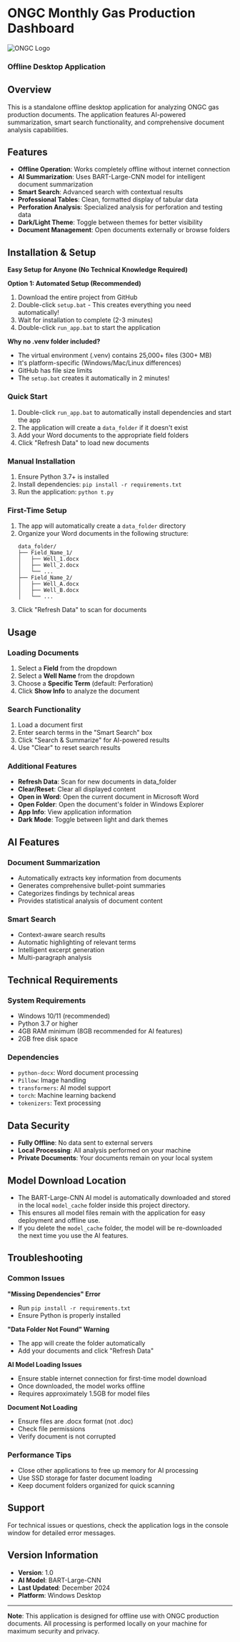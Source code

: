 # ONGC Monthly Gas Production Dashboard

![ONGC Logo](ongc.png)

### Offline Desktop Application

## Overview
This is a standalone offline desktop application for analyzing ONGC gas production documents. The application features AI-powered summarization, smart search functionality, and comprehensive document analysis capabilities.

## Features
- **Offline Operation**: Works completely offline without internet connection
- **AI Summarization**: Uses BART-Large-CNN model for intelligent document summarization
- **Smart Search**: Advanced search with contextual results
- **Professional Tables**: Clean, formatted display of tabular data
- **Perforation Analysis**: Specialized analysis for perforation and testing data
- **Dark/Light Theme**: Toggle between themes for better visibility
- **Document Management**: Open documents externally or browse folders

## Installation & Setup

**Easy Setup for Anyone (No Technical Knowledge Required)**

**Option 1: Automated Setup (Recommended)**
1. Download the entire project from GitHub
2. Double-click `setup.bat` - This creates everything you need automatically!
3. Wait for installation to complete (2-3 minutes)
4. Double-click `run_app.bat` to start the application

**Why no .venv folder included?**
- The virtual environment (.venv) contains 25,000+ files (300+ MB)
- It's platform-specific (Windows/Mac/Linux differences)
- GitHub has file size limits
- The `setup.bat` creates it automatically in 2 minutes!

### Quick Start
1. Double-click `run_app.bat` to automatically install dependencies and start the app
2. The application will create a `data_folder` if it doesn't exist
3. Add your Word documents to the appropriate field folders
4. Click "Refresh Data" to load new documents

### Manual Installation
1. Ensure Python 3.7+ is installed
2. Install dependencies: `pip install -r requirements.txt`
3. Run the application: `python t.py`

### First-Time Setup
1. The app will automatically create a `data_folder` directory
2. Organize your Word documents in the following structure:
   ```
   data_folder/
   ├── Field_Name_1/
   │   ├── Well_1.docx
   │   ├── Well_2.docx
   │   └── ...
   ├── Field_Name_2/
   │   ├── Well_A.docx
   │   ├── Well_B.docx
   │   └── ...
   ```
3. Click "Refresh Data" to scan for documents

## Usage

### Loading Documents
1. Select a **Field** from the dropdown
2. Select a **Well Name** from the dropdown
3. Choose a **Specific Term** (default: Perforation)
4. Click **Show Info** to analyze the document

### Search Functionality
1. Load a document first
2. Enter search terms in the "Smart Search" box
3. Click "Search & Summarize" for AI-powered results
4. Use "Clear" to reset search results

### Additional Features
- **Refresh Data**: Scan for new documents in data_folder
- **Clear/Reset**: Clear all displayed content
- **Open in Word**: Open the current document in Microsoft Word
- **Open Folder**: Open the document's folder in Windows Explorer
- **App Info**: View application information
- **Dark Mode**: Toggle between light and dark themes

## AI Features

### Document Summarization
- Automatically extracts key information from documents
- Generates comprehensive bullet-point summaries
- Categorizes findings by technical areas
- Provides statistical analysis of document content

### Smart Search
- Context-aware search results
- Automatic highlighting of relevant terms
- Intelligent excerpt generation
- Multi-paragraph analysis

## Technical Requirements

### System Requirements
- Windows 10/11 (recommended)
- Python 3.7 or higher
- 4GB RAM minimum (8GB recommended for AI features)
- 2GB free disk space

### Dependencies
- `python-docx`: Word document processing
- `Pillow`: Image handling
- `transformers`: AI model support
- `torch`: Machine learning backend
- `tokenizers`: Text processing

## Data Security
- **Fully Offline**: No data sent to external servers
- **Local Processing**: All analysis performed on your machine
- **Private Documents**: Your documents remain on your local system

## Model Download Location
- The BART-Large-CNN AI model is automatically downloaded and stored in the local `model_cache` folder inside this project directory.
- This ensures all model files remain with the application for easy deployment and offline use.
- If you delete the `model_cache` folder, the model will be re-downloaded the next time you use the AI features.

## Troubleshooting

### Common Issues

**"Missing Dependencies" Error**
- Run `pip install -r requirements.txt`
- Ensure Python is properly installed

**"Data Folder Not Found" Warning**
- The app will create the folder automatically
- Add your documents and click "Refresh Data"

**AI Model Loading Issues**
- Ensure stable internet connection for first-time model download
- Once downloaded, the model works offline
- Requires approximately 1.5GB for model files

**Document Not Loading**
- Ensure files are .docx format (not .doc)
- Check file permissions
- Verify document is not corrupted

### Performance Tips
- Close other applications to free up memory for AI processing
- Use SSD storage for faster document loading
- Keep document folders organized for quick scanning

## Support
For technical issues or questions, check the application logs in the console window for detailed error messages.

## Version Information
- **Version**: 1.0
- **AI Model**: BART-Large-CNN
- **Last Updated**: December 2024
- **Platform**: Windows Desktop

---
**Note**: This application is designed for offline use with ONGC production documents. All processing is performed locally on your machine for maximum security and privacy.
